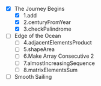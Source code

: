 - [x] The Journey Begins
  - [x] 1.add
  - [x] 2.centuryFromYear
  - [x] 3.checkPalindrome
- [ ] Edge of the Ocean
  - [ ] 4.adjacentElementsProduct
  - [ ] 5.shapeArea
  - [ ] 6.Make Array Consecutive 2
  - [ ] 7.almostIncreasingSequence
  - [ ] 8.matrixElementsSum
- [ ] Smooth Sailing